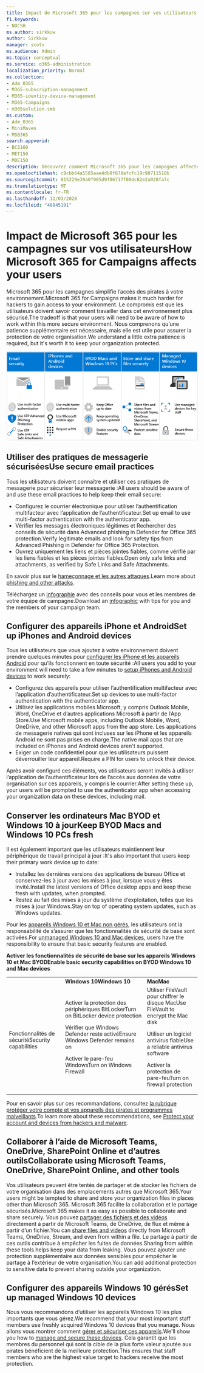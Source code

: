 ```yaml
---
title: Impact de Microsoft 365 pour les campagnes sur vos utilisateurs
f1.keywords:
- NOCSH
ms.author: sirkkuw
author: Sirkkuw
manager: scotv
ms.audience: Admin
ms.topic: conceptual
ms.service: o365-administration
localization_priority: Normal
ms.collection:
- Adm_O365
- M365-subscription-management
- M365-identity-device-management
- M365-Campaigns
- m365solution-smb
ms.custom:
- Adm_O365
- MiniMaven
- MSB365
search.appverid:
- BCS160
- MET150
- MOE150
description: Découvrez comment Microsoft 365 pour les campagnes affecte vos utilisateurs.
ms.openlocfilehash: c9cbb64a5585aae4db8f878afcfc19c98711518b
ms.sourcegitcommit: 815229e39a0f905d9f06717f00dc82e2a028fa7c
ms.translationtype: MT
ms.contentlocale: fr-FR
ms.lasthandoff: 11/03/2020
ms.locfileid: "48845191"
---
```

# <a name="how-microsoft-365-for-campaigns-affects-your-users"></a><span data-ttu-id="dff3b-103">Impact de Microsoft 365 pour les campagnes sur vos utilisateurs</span><span class="sxs-lookup"><span data-stu-id="dff3b-103">How Microsoft 365 for Campaigns affects your users</span></span>

<span data-ttu-id="dff3b-104">Microsoft 365 pour les campagnes simplifie l’accès des pirates à votre environnement.</span><span class="sxs-lookup"><span data-stu-id="dff3b-104">Microsoft 365 for Campaigns makes it much harder for hackers to gain access to your environment.</span></span> <span data-ttu-id="dff3b-105">Le compromis est que les utilisateurs doivent savoir comment travailler dans cet environnement plus sécurisé.</span><span class="sxs-lookup"><span data-stu-id="dff3b-105">The tradeoff is that your users will need to be aware of how to work within this more secure environment.</span></span> <span data-ttu-id="dff3b-106">Nous comprenons qu’une patience supplémentaire est nécessaire, mais elle est utile pour assurer la protection de votre organisation.</span><span class="sxs-lookup"><span data-stu-id="dff3b-106">We understand a little extra patience is required, but it's worth it to keep your organization protected.</span></span>

![Illustration de la somme des points clés de la suite ci-dessous pour les iPhone, les appareils Android, les Mac, Windows 10, le partage et le personnel de la clé](../media/M365-democracy-Users_700px.png)

## <a name="use-secure-email-practices"></a><span data-ttu-id="dff3b-108">Utiliser des pratiques de messagerie sécurisées</span><span class="sxs-lookup"><span data-stu-id="dff3b-108">Use secure email practices</span></span>
<span data-ttu-id="dff3b-109">Tous les utilisateurs doivent connaître et utiliser ces pratiques de messagerie pour sécuriser leur messagerie :</span><span class="sxs-lookup"><span data-stu-id="dff3b-109">All users should be aware of and use these email practices to help keep their email secure:</span></span>
- <span data-ttu-id="dff3b-110">Configurez le courrier électronique pour utiliser l’authentification multifacteur avec l’application de l’authentificateur.</span><span class="sxs-lookup"><span data-stu-id="dff3b-110">Set up email to use multi-factor authentication with the authenticator app.</span></span>
- <span data-ttu-id="dff3b-111">Vérifier les messages électroniques légitimes et Rechercher des conseils de sécurité dans Advanced phishing in Defender for Office 365 protection.</span><span class="sxs-lookup"><span data-stu-id="dff3b-111">Verify legitimate emails and look for safety tips from Advanced Phishing in Defender for Office 365 Protection.</span></span>
- <span data-ttu-id="dff3b-112">Ouvrez uniquement les liens et pièces jointes fiables, comme vérifié par les liens fiables et les pièces jointes fiables.</span><span class="sxs-lookup"><span data-stu-id="dff3b-112">Open only safe links and attachments, as verified by Safe Links and Safe Attachments.</span></span>

<span data-ttu-id="dff3b-113">En savoir plus sur le [hameçonnage et les autres attaques](m365-campaigns-phishing-and-attacks.md).</span><span class="sxs-lookup"><span data-stu-id="dff3b-113">Learn more about [phishing and other attacks](m365-campaigns-phishing-and-attacks.md).</span></span> 

<span data-ttu-id="dff3b-114">Téléchargez un [infographie](m365-campaigns-protect-campaign-infographic.md) avec des conseils pour vous et les membres de votre équipe de campagne.</span><span class="sxs-lookup"><span data-stu-id="dff3b-114">Download an [infographic](m365-campaigns-protect-campaign-infographic.md) with tips for you and the members of your campaign team.</span></span>

## <a name="set-up-iphones-and-android-devices"></a><span data-ttu-id="dff3b-115">Configurer des appareils iPhone et Android</span><span class="sxs-lookup"><span data-stu-id="dff3b-115">Set up iPhones and Android devices</span></span>
<span data-ttu-id="dff3b-116">Tous les utilisateurs que vous ajoutez à votre environnement doivent prendre quelques minutes pour [configurer les iPhone et les appareils Android](../business/set-up-mobile-devices.md?toc=%2Fmicrosoft-365%2Fcampaigns%2Ftoc.json) pour qu’ils fonctionnent en toute sécurité :</span><span class="sxs-lookup"><span data-stu-id="dff3b-116">All users you add to your environment will need to take a few minutes to [setup iPhones and Android devices](../business/set-up-mobile-devices.md?toc=%2Fmicrosoft-365%2Fcampaigns%2Ftoc.json) to work securely:</span></span>
- <span data-ttu-id="dff3b-117">Configurez des appareils pour utiliser l’authentification multifacteur avec l’application d’authentificateur.</span><span class="sxs-lookup"><span data-stu-id="dff3b-117">Set up devices to use multi-factor authentication with the authenticator app.</span></span>
- <span data-ttu-id="dff3b-118">Utilisez les applications mobiles Microsoft, y compris Outlook Mobile, Word, OneDrive et d’autres applications Microsoft à partir de l’App Store.</span><span class="sxs-lookup"><span data-stu-id="dff3b-118">Use Microsoft mobile apps, including Outlook Mobile, Word, OneDrive, and other Microsoft apps from the app store.</span></span> <span data-ttu-id="dff3b-119">Les applications de messagerie natives qui sont incluses sur les iPhone et les appareils Android ne sont pas prises en charge.</span><span class="sxs-lookup"><span data-stu-id="dff3b-119">The native mail apps that are included on iPhones and Android devices aren't supported.</span></span> 
- <span data-ttu-id="dff3b-120">Exiger un code confidentiel pour que les utilisateurs puissent déverrouiller leur appareil.</span><span class="sxs-lookup"><span data-stu-id="dff3b-120">Require a PIN for users to unlock their device.</span></span>

<span data-ttu-id="dff3b-121">Après avoir configuré ces éléments, vos utilisateurs seront invités à utiliser l’application de l’authentificateur lors de l’accès aux données de votre organisation sur ces appareils, y compris le courrier.</span><span class="sxs-lookup"><span data-stu-id="dff3b-121">After setting these up, your users will be prompted to use the authenticator app when accessing your organization data on these devices, including mail.</span></span> 

## <a name="keep-byod-macs-and-windows-10-pcs-fresh"></a><span data-ttu-id="dff3b-122">Conserver les ordinateurs Mac BYOD et Windows 10 à jour</span><span class="sxs-lookup"><span data-stu-id="dff3b-122">Keep BYOD Macs and Windows 10 PCs fresh</span></span> 
<span data-ttu-id="dff3b-123">Il est également important que les utilisateurs maintiennent leur périphérique de travail principal à jour :</span><span class="sxs-lookup"><span data-stu-id="dff3b-123">It's also important that users keep their primary work device up to date:</span></span>
- <span data-ttu-id="dff3b-124">Installez les dernières versions des applications de bureau Office et conservez-les à jour avec les mises à jour, lorsque vous y êtes invité.</span><span class="sxs-lookup"><span data-stu-id="dff3b-124">Install the latest versions of Office desktop apps and keep these fresh with updates, when prompted.</span></span> 
- <span data-ttu-id="dff3b-125">Restez au fait des mises à jour du système d’exploitation, telles que les mises à jour Windows.</span><span class="sxs-lookup"><span data-stu-id="dff3b-125">Stay on top of operating system updates, such as Windows updates.</span></span>

<span data-ttu-id="dff3b-126">Pour les [appareils Windows 10 et Mac non gérés](m365-campaigns-protect-pcs-macs.md), les utilisateurs ont la responsabilité de s’assurer que les fonctionnalités de sécurité de base sont activées.</span><span class="sxs-lookup"><span data-stu-id="dff3b-126">For [unmanaged Windows 10 and Mac devices](m365-campaigns-protect-pcs-macs.md), users have the responsibility to ensure that basic security features are enabled.</span></span>

<span data-ttu-id="dff3b-127">**Activer les fonctionnalités de sécurité de base sur les appareils Windows 10 et Mac BYOD**</span><span class="sxs-lookup"><span data-stu-id="dff3b-127">**Enable basic security capabilities on BYOD Windows 10 and Mac devices**</span></span>

||||
|:-----|:-----|:------|
||<span data-ttu-id="dff3b-128">**Windows 10**</span><span class="sxs-lookup"><span data-stu-id="dff3b-128">**Windows 10**</span></span>|<span data-ttu-id="dff3b-129">**Mac**</span><span class="sxs-lookup"><span data-stu-id="dff3b-129">**Mac**</span></span>|
|<span data-ttu-id="dff3b-130">Fonctionnalités de sécurité</span><span class="sxs-lookup"><span data-stu-id="dff3b-130">Security capabilities</span></span>|<span data-ttu-id="dff3b-131">Activer la protection des périphériques BitLocker</span><span class="sxs-lookup"><span data-stu-id="dff3b-131">Turn on BitLocker device protection</span></span><p><p> <span data-ttu-id="dff3b-132">Vérifier que Windows Defender reste activé</span><span class="sxs-lookup"><span data-stu-id="dff3b-132">Ensure Windows Defender remains on</span></span> <p><span data-ttu-id="dff3b-133">Activer le pare-feu Windows</span><span class="sxs-lookup"><span data-stu-id="dff3b-133">Turn on Windows Firewall</span></span>| <span data-ttu-id="dff3b-134">Utiliser FileVault pour chiffrer le disque Mac</span><span class="sxs-lookup"><span data-stu-id="dff3b-134">Use FileVault to encrypt the Mac disk</span></span> <p><p><span data-ttu-id="dff3b-135">Utiliser un logiciel antivirus fiable</span><span class="sxs-lookup"><span data-stu-id="dff3b-135">Use a reliable antivirus software</span></span> <p><span data-ttu-id="dff3b-136">Activer la protection de pare-feu</span><span class="sxs-lookup"><span data-stu-id="dff3b-136">Turn on firewall protection</span></span>|

<span data-ttu-id="dff3b-137">Pour en savoir plus sur ces recommandations, consultez [la rubrique protéger votre compte et vos appareils des pirates et programmes malveillants](https://support.office.com/article/Protect-your-account-and-devices-from-hackers-and-malware-066d6216-a56b-4f90-9af3-b3a1e9a327d6#ID0EAABAAA=Windows_10).</span><span class="sxs-lookup"><span data-stu-id="dff3b-137">To learn more about these recommendations, see [Protect your account and devices from hackers and malware](https://support.office.com/article/Protect-your-account-and-devices-from-hackers-and-malware-066d6216-a56b-4f90-9af3-b3a1e9a327d6#ID0EAABAAA=Windows_10).</span></span>

## <a name="collaborate-using-microsoft-teams-onedrive-sharepoint-online-and-other-tools"></a><span data-ttu-id="dff3b-138">Collaborer à l’aide de Microsoft Teams, OneDrive, SharePoint Online et d’autres outils</span><span class="sxs-lookup"><span data-stu-id="dff3b-138">Collaborate using Microsoft Teams, OneDrive, SharePoint Online, and other tools</span></span>
<span data-ttu-id="dff3b-139">Vos utilisateurs peuvent être tentés de partager et de stocker les fichiers de votre organisation dans des emplacements autres que Microsoft 365.</span><span class="sxs-lookup"><span data-stu-id="dff3b-139">Your users might be tempted to share and store your organization files in places other than Microsoft 365.</span></span> <span data-ttu-id="dff3b-140">Microsoft 365 facilite la collaboration et le partage sécurisés.</span><span class="sxs-lookup"><span data-stu-id="dff3b-140">Microsoft 365 makes it as easy as possible to collaborate and share securely.</span></span> <span data-ttu-id="dff3b-141">Vous pouvez [partager des fichiers et des vidéos](share-files-and-videos.md) directement à partir de Microsoft Teams, de OneDrive, de flux et même à partir d’un fichier.</span><span class="sxs-lookup"><span data-stu-id="dff3b-141">You can [share files and videos](share-files-and-videos.md) directly from Microsoft Teams, OneDrive, Stream, and even from within a file.</span></span> <span data-ttu-id="dff3b-142">Le partage à partir de ces outils contribue à empêcher les fuites de données.</span><span class="sxs-lookup"><span data-stu-id="dff3b-142">Sharing from within these tools helps keep your data from leaking.</span></span> <span data-ttu-id="dff3b-143">Vous pouvez ajouter une protection supplémentaire aux données sensibles pour empêcher le partage à l’extérieur de votre organisation.</span><span class="sxs-lookup"><span data-stu-id="dff3b-143">You can add additional protection to sensitive data to prevent sharing outside your organization.</span></span> 


## <a name="set-up-managed-windows-10-devices"></a><span data-ttu-id="dff3b-144">Configurer des appareils Windows 10 gérés</span><span class="sxs-lookup"><span data-stu-id="dff3b-144">Set up managed Windows 10 devices</span></span>
<span data-ttu-id="dff3b-145">Nous vous recommandons d’utiliser les appareils Windows 10 les plus importants que vous gérez.</span><span class="sxs-lookup"><span data-stu-id="dff3b-145">We recommend that your most important staff members use freshly acquired Windows 10 devices that you manage.</span></span> <span data-ttu-id="dff3b-146">Nous allons vous montrer comment [gérer et sécuriser ces appareils](../business/set-up-windows-devices.md?toc=/microsoft-365/campaigns/toc.json).</span><span class="sxs-lookup"><span data-stu-id="dff3b-146">We'll show you how to [manage and secure these devices](../business/set-up-windows-devices.md?toc=/microsoft-365/campaigns/toc.json).</span></span> <span data-ttu-id="dff3b-147">Cela garantit que les membres du personnel qui sont la cible de la plus forte valeur ajoutée aux pirates bénéficient de la meilleure protection.</span><span class="sxs-lookup"><span data-stu-id="dff3b-147">This ensures that staff members who are the highest value target to hackers receive the most protection.</span></span> 
